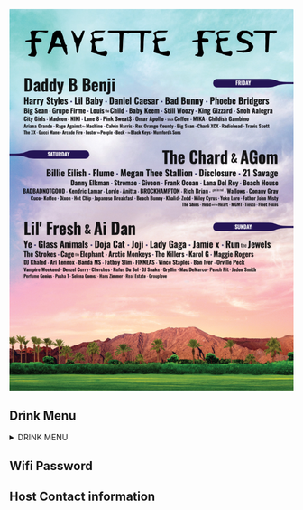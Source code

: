 ![alt text](docs/lineup.png)

## Drink Menu
<details><summary>DRINK MENU</summary>
<p>

</p>
</details>


## Wifi Password

## Host Contact information
